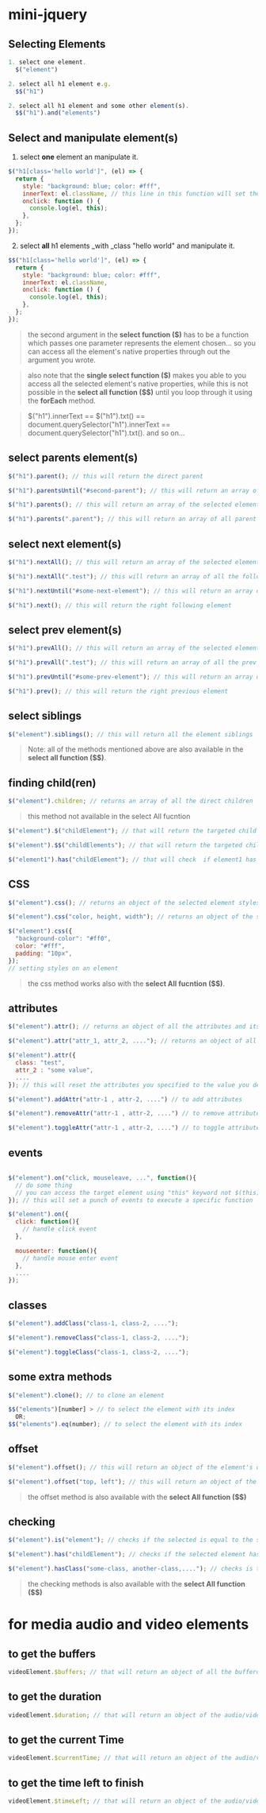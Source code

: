 # mini-jquery

## Selecting Elements

```javascript
1. select one element.
  $("element")

2. select all h1 element e.g.
  $$("h1")

2. select all h1 element and some other element(s).
  $$("h1").and("elements")
```

## Select and manipulate element(s)

1. select **one** element an manipulate it.

```javascript
$("h1[class='hello world']", (el) => {
  return {
    style: "background: blue; color: #fff",
    innerText: el.className, // this line in this function will set the h1 element's innerText to be the value of it's class (for example)
    onclick: function () {
      console.log(el, this);
    },
  };
});
```

2. select **all** h1 elements \_with \_class "hello world" and manipulate it.

```javascript
$$("h1[class='hello world']", (el) => {
  return {
    style: "background: blue; color: #fff",
    innerText: el.className,
    onclick: function () {
      console.log(el, this);
    },
  };
});
```

> the second argument in the **select function (\$)** has to be a function which passes one parameter represents the element chosen... so you can access all the element's native properties through out the argument you wrote.

> also note that the **single select function (\$)** makes you able to you access all the selected element's native properties, while this is not possible in the **select all function ($\$)** until you loop through it using the **forEach** method.

> $("h1").innerText == $("h1").txt() == document.querySelector("h1").innerText == document.querySelector("h1").txt(). and so on...

## select parents element(s)

```javascript
$("h1").parent(); // this will return the direct parent

$("h1").parentsUntil("#second-parent"); // this will return an array of selected element parents and ends with the element which you specified

$("h1").parents(); // this will return an array of the selected element parents

$("h1").parents(".parent"); // this will return an array of all parent elements which has class parent
```

## select next element(s)

```javascript
$("h1").nextAll(); // this will return an array of the selected element next elements

$("h1").nextAll(".test"); // this will return an array of all the following elements that has cals "test"

$("h1").nextUntil("#some-next-element"); // this will return an array of selected element next siblings and ends with the element which you specified

$("h1").next(); // this will return the right following element
```

## select prev element(s)

```javascript
$("h1").prevAll(); // this will return an array of the selected element prev elements

$("h1").prevAll(".test"); // this will return an array of all the prev elements that has cals "test"

$("h1").prevUntil("#some-prev-element"); // this will return an array of selected element prev siblings and ends with the element which you specified

$("h1").prev(); // this will return the right previous element
```

## select siblings

```javascript
$("element").siblings(); // this will return all the element siblings
```

> Note: all of the methods mentioned above are also available in the **select all function (\$\$)**.

## finding child(ren)

```javascript
$("element").children; // returns an array of all the direct children
```

> this method not available in the select All fucntion

```javascript
$("element").$("childElement"); // that will return the targeted child element if found

$("element").$$("childElements"); // that will return the targeted children elements

$("element1").has("childElement"); // that will check  if element1 has a child matches the to-be-found element and will return **boolean value**
```

## CSS

```javascript
$("element").css(); // returns an object of the selected element styles

$("element").css("color, height, width"); // returns an object of the selected element's specified styles

$("element").css({
  "background-color": "#ff0",
  color: "#fff",
  padding: "10px",
});
// setting styles on an element
```

> the css method works also with the **select All fucntion (\$\$)**.

## attributes

```javascript
$("element").attr(); // returns an object of all the attributes and its value that the element has

$("element").attr("attr_1, attr_2, ...."); // returns an object of all the attributes **specified** and its value

$("element").attr({
  class: "test",
  attr_2 : "some value",
  ....
}); // this will reset the attributes you specified to the value you defined

$("element").addAttr("attr-1 , attr-2, ....") // to add attributes

$("element").removeAttr("attr-1 , attr-2, ....") // to remove attributes

$("element").toggleAttr("attr-1 , attr-2, ....") // to toggle attributes
```

## events

```javascript

$("element").on("click, mouseleave, ...", function(){
  // do some thing
  // you can access the target element using "this" keyword not $(this).
}); // this will set a punch of events to execute a specific function

$("element").on({
  click: function(){
    // handle click event
  },

  mouseenter: function(){
    // handle mouse enter event
  },
  ....
});
```

## classes

```javascript
$("element").addClass("class-1, class-2, ....");

$("element").removeClass("class-1, class-2, ....");

$("element").toggleClass("class-1, class-2, ....");
```

## some extra methods

```javascript
$("element").clone(); // to clone an element

$$("elements")[number] > // to select the element with its index
  OR;
$$("elements").eq(number); // to select the element with its index
```

## offset

```javascript
$("element").offset(); // this will return an object of the element's dimentions

$("element").offset("top, left"); // this will return an object of the element's specified dimentions
```

> the offset method is also available with the **select All function (\$\$)**

## checking

```javascript
$("element").is("element"); // checks if the selected is equal to the specified element or not

$("element").has("childElement"); // checks if the selected element has a specific child

$("element").hasClass("some-class, another-class,...."); // checks is the selected element has a specific class
```

> the checking methods is also available with the **select All function (\$\$)**

# for media audio and video elements

## to get the buffers

```javascript
videoElement.$buffers; // that will return an object of all the bufferd sections in the audio/video element
```

## to get the duration

```javascript
videoElement.$duration; // that will return an object of the audio/video duration in hours, minutes and seconds
```

## to get the current Time

```javascript
videoElement.$currentTime; // that will return an object of the audio/video current time in hours, minutes and seconds
```

## to get the time left to finish

```javascript
videoElement.$timeLeft; // that will return an object of the audio/video time left in hours, minutes and seconds
```
